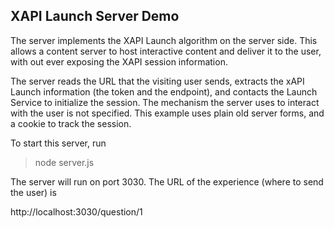 ## XAPI Launch Server Demo

The server implements the XAPI Launch algorithm on the server side. This allows a content server to host interactive content and deliver it to the user, with out ever exposing the XAPI session information. 

The server reads the URL that the visiting user sends, extracts the xAPI Launch information (the token and the endpoint), and contacts the Launch Service to initialize the session. The mechanism the server uses to interact with the user is not specified. This example uses plain old server forms, and a cookie to track the session. 

To start this server, run 

>node server.js

The server will run on port 3030. The URL of the experience (where to send the user) is 

http://localhost:3030/question/1